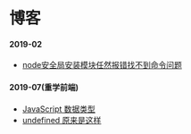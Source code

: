 # 博客

#### 2019-02

+ [node安全局安装模块任然报错找不到命令问题](../2019/node-err.md)

#### 2019-07(重学前端)

+ [JavaScript 数据类型](../2019/js-start.md)
+ [undefined 原来是这样](../2019/js-undefined.md)
